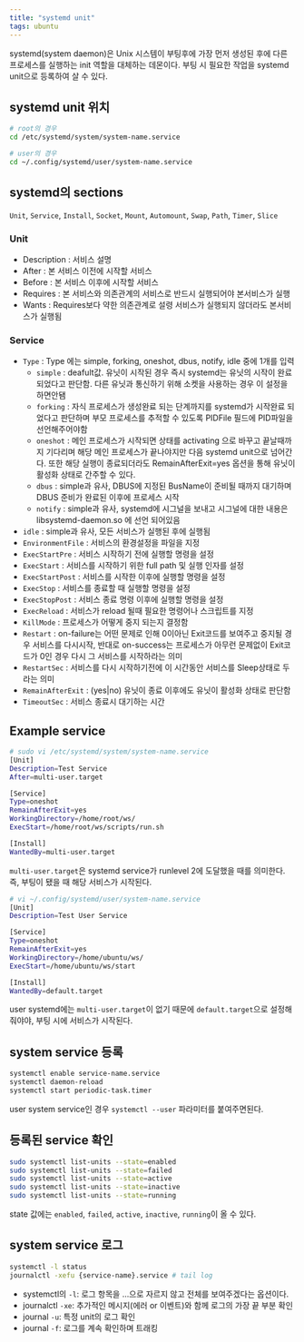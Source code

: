 ```yaml
---
title: "systemd unit"
tags: ubuntu 
---
```


systemd(system daemon)은 Unix 시스템이 부팅후에 가장 먼저 생성된 후에 다른 프로세스를 실행하는 init 역할을 대체하는 데몬이다.
부팅 시 필요한 작업을 systemd unit으로 등록하여 살 수 있다.

<!--more-->

## systemd unit 위치

```sh
# root의 경우
cd /etc/systemd/system/system-name.service

# user의 경우
cd ~/.config/systemd/user/system-name.service
```

## systemd의 sections

`Unit`, `Service`, `Install`, `Socket`, `Mount`, `Automount`, `Swap`, `Path`, `Timer`, `Slice`

### Unit

- Description : 서비스 설명
- After : 본 서비스 이전에 시작할 서비스
- Before : 본 서비스 이후에 시작할 서비스
- Requires : 본 서비스와 의존관계의 서비스로 반드시 실행되어야 본서비스가 실행
- Wants : Requires보다 약한 의존관계로 설령 서비스가 실행되지 않더라도 본서비스가 실행됨

### Service

- `Type` : Type 에는 simple, forking, oneshot, dbus, notify, idle 중에 1개를 입력
  - `simple` : deafult값. 유닛이 시작된 경우 즉시 systemd는 유닛의 시작이 완료 되었다고 판단함. 다른 유닛과 통신하기 위해 소켓을 사용하는 경우 이 설정을 하면안됌
  - `forking` : 자식 프로세스가 생성완료 되는 단계까지를 systemd가 시작완료 되었다고 판단하며 부모 프로세스를 추적할 수 있도록 PIDFile 필드에 PID파일을 선언해주어야함
  - `oneshot` : 메인 프로세스가 시작되면 상태를 activating 으로 바꾸고 끝날때까지 기다리며 해당 메인 프로세스가 끝나야지만 다음 systemd unit으로 넘어간다. 또한 해당 실행이 종료되더라도 RemainAfterExit=yes 옵션을 통해 유닛이 활성화 상태로 간주할 수 있다.
  - `dbus` : simple과 유사, DBUS에 지정된 BusName이 준비될 때까지 대기하며 DBUS 준비가 완료된 이후에 프로세스 시작
  - `notify` : simple과 유사, systemd에 시그널을 보내고 시그널에 대한 내용은  libsystemd-daemon.so 에 선언 되어있음
- `idle` : simple과 유사, 모든 서비스가 실행된 후에 실행됨
- `EnvironmentFile` : 서비스의 환경설정을 파일을 지정
- `ExecStartPre` : 서비스 시작하기 전에 실행할 명령을 설정
- `ExecStart` : 서비스를 시작하기 위한 full path 및 실행 인자를 설정
- `ExecStartPost` : 서비스를 시작한 이후에 실행할 명령을 설정
- `ExecStop` : 서비스를 종료할 때 실행할 명령을 설정
- `ExecStopPost` : 서비스 종료 명령 이후에 실행할 명령을 설정
- `ExecReload` : 서비스가 reload 될때 필요한 명령어나 스크립트를 지정
- `KillMode` : 프로세스가 어떻게 중지 되는지 결정함
- `Restart` : on-failure는 어떤 문제로 인해 0이아닌 Exit코드를 보여주고 중지될 경우 서비스를 다시시작, 반대로 on-success는 프로세스가 아무런 문제없이 Exit코드가 0인 경우 다시 그 서비스를 시작하라는 의미
- `RestartSec` : 서비스를 다시 시작하기전에 이 시간동안 서비스를 Sleep상태로 두라는 의미
- `RemainAfterExit` : (yes|no) 유닛이 종료 이후에도 유닛이 활성화 상태로 판단함
- `TimeoutSec` : 서비스 종료시 대기하는 시간

## Example service

```sh
# sudo vi /etc/systemd/system/system-name.service
[Unit]
Description=Test Service
After=multi-user.target

[Service]
Type=oneshot
RemainAfterExit=yes
WorkingDirectory=/home/root/ws/
ExecStart=/home/root/ws/scripts/run.sh

[Install]
WantedBy=multi-user.target
```

`multi-user.target`은 systemd service가 runlevel 2에 도달했을 때를 의미한다. 즉, 부팅이 됐을 때 해당 서비스가 시작된다.

```sh
# vi ~/.config/systemd/user/system-name.service
[Unit]
Description=Test User Service

[Service]
Type=oneshot
RemainAfterExit=yes
WorkingDirectory=/home/ubuntu/ws/
ExecStart=/home/ubuntu/ws/start

[Install]
WantedBy=default.target
```

user systemd에는 `multi-user.target`이 없기 때문에 `default.target`으로 설정해줘야야, 부팅 시에 서비스가 시작된다.

## system service 등록

```sh
systemctl enable service-name.service
systemctl daemon-reload
systemctl start periodic-task.timer
```

user system service인 경우 `systemctl --user` 파라미터를 붙여주면된다.

## 등록된 service 확인

```sh
sudo systemctl list-units --state=enabled
sudo systemctl list-units --state=failed
sudo systemctl list-units --state=active
sudo systemctl list-units --state=inactive
sudo systemctl list-units --state=running
```

state 값에는 `enabled`, `failed`, `active`, `inactive`, `running`이 올 수 있다.

## system service 로그

```sh
systemctl -l status 
journalctl -xefu {service-name}.service # tail log
```

- systemctl의 `-l`: 로그 항목을 ...으로 자르지 않고 전체를 보여주겠다는 옵션이다.
- journalctl `-xe`: 추가적인 메시지(에러 or 이벤트)와 함께 로그의 가장 끝 부분 확인
- journal `-u`: 특정 unit의 로그 확인
- journal `-f`: 로그를 계속 확인하며 트래킹
